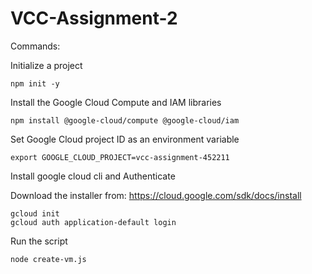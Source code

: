 # VCC-Assignment-2

Commands:

Initialize a project

    npm init -y

Install the Google Cloud Compute and IAM libraries

    npm install @google-cloud/compute @google-cloud/iam


Set Google Cloud project ID as an environment variable

    export GOOGLE_CLOUD_PROJECT=vcc-assignment-452211

Install google cloud cli and Authenticate

Download the installer from: https://cloud.google.com/sdk/docs/install

    gcloud init
    gcloud auth application-default login

Run the script

    node create-vm.js
